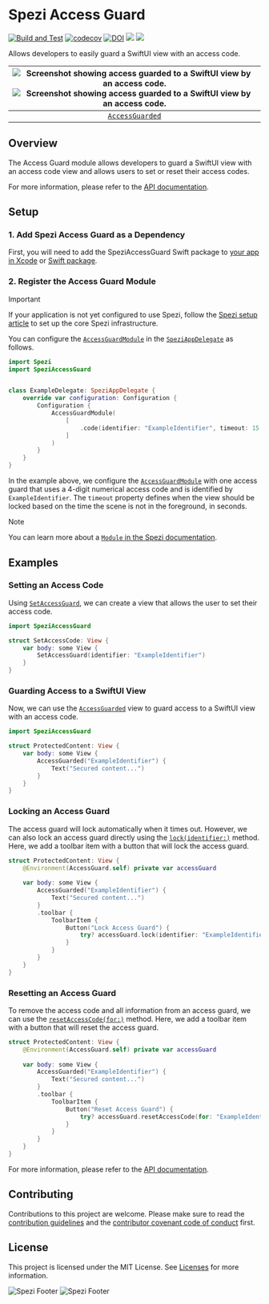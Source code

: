 <!--

This source file is part of the Stanford Spezi open-source project.

SPDX-FileCopyrightText: 2022 Stanford University and the project authors (see CONTRIBUTORS.md)

SPDX-License-Identifier: MIT
  
-->

# Spezi Access Guard

[![Build and Test](https://github.com/StanfordSpezi/SpeziAccessGuard/actions/workflows/build-and-test.yml/badge.svg)](https://github.com/StanfordSpezi/SpeziAccessGuard/actions/workflows/build-and-test.yml)
[![codecov](https://codecov.io/gh/StanfordSpezi/SpeziAccessGuard/graph/badge.svg?token=8AFI6Q1WvM)](https://codecov.io/gh/StanfordSpezi/SpeziAccessGuard)
[![DOI](https://zenodo.org/badge/DOI/10.5281/zenodo.8332974.svg)](https://doi.org/10.5281/zenodo.8332974)
[![](https://img.shields.io/endpoint?url=https%3A%2F%2Fswiftpackageindex.com%2Fapi%2Fpackages%2FStanfordSpezi%2FSpeziAccessGuard%2Fbadge%3Ftype%3Dswift-versions)](https://swiftpackageindex.com/StanfordSpezi/SpeziAccessGuard)
[![](https://img.shields.io/endpoint?url=https%3A%2F%2Fswiftpackageindex.com%2Fapi%2Fpackages%2FStanfordSpezi%2FSpeziAccessGuard%2Fbadge%3Ftype%3Dplatforms)](https://swiftpackageindex.com/StanfordSpezi/SpeziAccessGuard)

Allows developers to easily guard a SwiftUI view with an access code.

|![Screenshot showing access guarded to a SwiftUI view by an access code.](Sources/SpeziAccessGuard/SpeziAccessGuard.docc/Resources/AccessGuarded.png#gh-light-mode-only)![Screenshot showing access guarded to a SwiftUI view by an access code.](Sources/SpeziAccessGuard/SpeziAccessGuard.docc/Resources/AccessGuarded-dark.png#gh-dark-mode-only)|
|:--:|
|[`AccessGuarded`](https://swiftpackageindex.com/stanfordspezi/speziaccessguard/0.1.1/documentation/speziaccessguard/accessguarded)

## Overview

The Access Guard module allows developers to guard a SwiftUI view with an access code view and allows users to set or reset their access codes.

For more information, please refer to the [API documentation](https://swiftpackageindex.com/StanfordSpezi/SpeziAccessGuard/documentation).

## Setup

### 1. Add Spezi Access Guard as a Dependency

First, you will need to add the SpeziAccessGuard Swift package to
[your app in Xcode](https://developer.apple.com/documentation/xcode/adding-package-dependencies-to-your-app#) or
[Swift package](https://developer.apple.com/documentation/xcode/creating-a-standalone-swift-package-with-xcode#Add-a-dependency-on-another-Swift-package).

### 2. Register the Access Guard Module

> [!IMPORTANT]
> If your application is not yet configured to use Spezi, follow the [Spezi setup article](https://swiftpackageindex.com/stanfordspezi/spezi/documentation/spezi/initial-setup) to set up the core Spezi infrastructure.

You can configure the [`AccessGuardModule`](https://swiftpackageindex.com/stanfordspezi/speziaccessguard/documentation/speziaccessguard/accessguardmodule) in the [`SpeziAppDelegate`](https://swiftpackageindex.com/stanfordspezi/spezi/documentation/spezi/speziappdelegate) as follows.

```swift
import Spezi
import SpeziAccessGuard


class ExampleDelegate: SpeziAppDelegate {
    override var configuration: Configuration {
        Configuration {
            AccessGuardModule(
                [
                    .code(identifier: "ExampleIdentifier", timeout: 15 * 60)
                ]
            )
        }
    }
}
```

In the example above, we configure the [`AccessGuardModule`](https://swiftpackageindex.com/stanfordspezi/speziaccessguard/documentation/speziaccessguard/accessguardmodule) with one access guard that uses a 4-digit numerical access code and is identified by `ExampleIdentifier`. The `timeout` property defines when the view should be locked based on the time the scene is not in the foreground, in seconds.

> [!NOTE]  
> You can learn more about a [`Module` in the Spezi documentation](https://swiftpackageindex.com/stanfordspezi/spezi/documentation/spezi/module).

## Examples

### Setting an Access Code

Using [`SetAccessGuard`](https://swiftpackageindex.com/stanfordspezi/speziaccessguard/0.1.1/documentation/speziaccessguard/setaccessguard), we can create a view that allows the user to set their access code.

```swift
import SpeziAccessGuard

struct SetAccessCode: View {
    var body: some View {
        SetAccessGuard(identifier: "ExampleIdentifier")
    }
}
```

### Guarding Access to a SwiftUI View

Now, we can use the [`AccessGuarded`](https://swiftpackageindex.com/stanfordspezi/speziaccessguard/0.1.1/documentation/speziaccessguard/accessguarded) view to guard access to a SwiftUI view with an access code.

```swift
import SpeziAccessGuard

struct ProtectedContent: View {    
    var body: some View {
        AccessGuarded("ExampleIdentifier") {
            Text("Secured content...")
        }
    }
}
```

### Locking an Access Guard

The access guard will lock automatically when it times out. However, we can also lock an access guard directly using the  [`lock(identifier:)`](https://swiftpackageindex.com/stanfordspezi/speziaccessguard/documentation/speziaccessguard/accessguard/lock(identifier:)) method. Here, we add a toolbar item with a button that will lock the access guard.

```swift
struct ProtectedContent: View {
    @Environment(AccessGuard.self) private var accessGuard
    
    var body: some View {
        AccessGuarded("ExampleIdentifier") {
            Text("Secured content...")
        }
        .toolbar {
            ToolbarItem {
                Button("Lock Access Guard") {
                    try? accessGuard.lock(identifier: "ExampleIdentifier")
                }
            }
        }
    }
}
```

### Resetting an Access Guard

To remove the access code and all information from an access guard, we can use the [`resetAccessCode(for:)`](https://swiftpackageindex.com/stanfordspezi/speziaccessguard/documentation/speziaccessguard/accessguard/resetaccesscode(for:)) method. Here, we add a toolbar item with a button that will reset the access guard.

```swift
struct ProtectedContent: View {
    @Environment(AccessGuard.self) private var accessGuard
    
    var body: some View {
        AccessGuarded("ExampleIdentifier") {
            Text("Secured content...")
        }
        .toolbar {
            ToolbarItem {
                Button("Reset Access Guard") {
                    try? accessGuard.resetAccessCode(for: "ExampleIdentifier")
                }
            }
        }
    }
}
```

For more information, please refer to the [API documentation](https://swiftpackageindex.com/StanfordSpezi/SpeziAccessGuard/documentation/speziaccessguard).

## Contributing

Contributions to this project are welcome. Please make sure to read the [contribution guidelines](https://github.com/StanfordSpezi/.github/blob/main/CONTRIBUTING.md) and the [contributor covenant code of conduct](https://github.com/StanfordSpezi/.github/blob/main/CODE_OF_CONDUCT.md) first.


## License

This project is licensed under the MIT License. See [Licenses](https://github.com/StanfordSpezi/SpeziAccessGuard/tree/main/LICENSES) for more information.

![Spezi Footer](https://raw.githubusercontent.com/StanfordSpezi/.github/main/assets/FooterLight.png#gh-light-mode-only)
![Spezi Footer](https://raw.githubusercontent.com/StanfordSpezi/.github/main/assets/FooterDark.png#gh-dark-mode-only)
